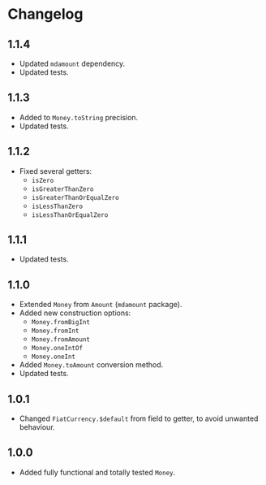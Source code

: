 # Changelog

## 1.1.4

* Updated `mdamount` dependency.
* Updated tests.

## 1.1.3

* Added to `Money.toString` precision.
* Updated tests.

## 1.1.2

* Fixed several getters:
  * `isZero`
  * `isGreaterThanZero`
  * `isGreaterThanOrEqualZero`
  * `isLessThanZero`
  * `isLessThanOrEqualZero`

## 1.1.1

* Updated tests.

## 1.1.0

* Extended `Money` from `Amount` (`mdamount` package).
* Added new construction options:
  * `Money.fromBigInt`
  * `Money.fromInt`
  * `Money.fromAmount`
  * `Money.oneIntOf`
  * `Money.oneInt`
* Added `Money.toAmount` conversion method.
* Updated tests.

## 1.0.1

* Changed `FiatCurrency.$default` from field to getter, to avoid unwanted behaviour. 

## 1.0.0

* Added fully functional and totally tested `Money`.
